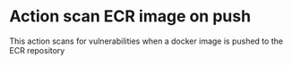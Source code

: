# Action scan ECR image on push
This action scans for vulnerabilities when a docker image is pushed to the ECR repository